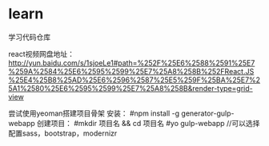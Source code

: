 # learn
学习代码仓库

react视频网盘地址：http://yun.baidu.com/s/1sjoeLe1#path=%252F%25E6%2588%2591%25E7%259A%2584%25E6%2595%2599%25E7%25A8%258B%252FReact.JS%25E4%25B8%25AD%25E6%2596%2587%25E5%259F%25BA%25E7%25A1%2580%25E6%2595%2599%25E7%25A8%258B&render-type=grid-view

尝试使用yeoman搭建项目骨架
安装：
#npm install -g generator-gulp-webapp
创建项目：
#mkdir 项目名 && cd 项目名
#yo gulp-webapp //可以选择配置sass，bootstrap，modernizr
